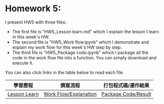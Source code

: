 # Homework 5:

I present HW5 with three files:
* The first file is "HW5_Lesson learn.md" which I explain the lesson I learn in this week's HW.
* The second file is "HW5_Work flow.ipynb" which I demonstrate and explain my work flow for this week's HW step by step.
* The third file is "HW5_Package code.ipynb" which I package all the code in the work flow file into a function. You can simply download and execute it. <br />

You can also click links in the table below to read each file.
<br />

|學習歷程|撰寫流程|打包程式碼/運作結果|
|-------|------|-------------|
|[Lesson Learn](https://github.com/EnChiSu/Financial-Engineering/blob/master/HW5/HW5_Lesson%20learn.md)|[Work Flow/Explanation](https://github.com/EnChiSu/Financial-Engineering/blob/master/HW5/HW5_Work%20Flow.ipynb)|[Package Code/Result](https://github.com/EnChiSu/Financial-Engineering/blob/master/HW5/HW5_Package%20Code.ipynb)|



